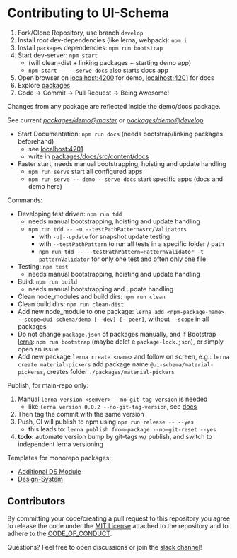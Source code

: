 # Contributing to UI-Schema

1. Fork/Clone Repository, use branch `develop`
2. Install root dev-dependencies (like lerna, webpack): `npm i`
3. Install `packages` dependencies: `npm run bootstrap`
4. Start dev-server: `npm start`
    - (will clean-dist + linking packages + starting demo app)
    - `npm start -- --serve docs` also starts docs app
5. Open browser on [localhost:4200](http://localhost:4200) for demo, [localhost:4201](http://localhost:4201) for docs
6. Explore [packages](packages)
7. Code -> Commit -> Pull Request -> Being Awesome!

Changes from any package are reflected inside the demo/docs package.

See current *[packages/demo@master](https://ui-schema-demo.netlify.app/)* or
*[packages/demo@develop](https://develop--ui-schema-demo.netlify.app/)*

- Start Documentation: `npm run docs` (needs bootstrap/linking packages beforehand)
    - see [localhost:4201](http://localhost:4201)
    - write in [packages/docs/src/content/docs](./packages/docs/src/content/docs)
- Faster start, needs manual bootstrapping, hoisting and update handling
    - `npm run serve` start all configured apps
    - `npm run serve -- demo --serve docs` start specific apps (docs and demo here)

Commands:

- Developing test driven: `npm run tdd`
    - needs manual bootstrapping, hoisting and update handling
    - `npm run tdd -- -u --testPathPattern=src/Validators`
        - with `-u|--update` for snapshot update testing
        - with `--testPathPattern` to run all tests in a specific folder / path
        - `npm run tdd -- --testPathPattern=PatternValidator -t patternValidator` for only one test and often only one file
- Testing: `npm test`
    - needs manual bootstrapping, hoisting and update handling
- Build: `npm run build`
    - needs manual bootstrapping and update handling
- Clean node_modules and build dirs: `npm run clean`
- Clean build dirs: `npm run clean-dist`
- Add new node_module to one package: `lerna add <npm-package-name> --scope=@ui-schema/demo [--dev] [--peer]`, without `--scope` in all packages
- Do not change `package.json` of packages manually, and if Bootstrap [lerna](https://lerna.js.org/): `npm run bootstrap` (maybe delet e `package-lock.json`), or simply open an issue
- Add new package `lerna create <name>` and follow on screen, e.g.: `lerna create material-pickers` add package name `@ui-schema/material-pickerss`, creates folder `./packages/material-pickers`

Publish, for main-repo only:

1. Manual `lerna version <semver> --no-git-tag-version` is needed
    - like `lerna version 0.0.2 --no-git-tag-version`, see [docs](https://github.com/lerna/lerna/tree/master/commands/version#lifecycle-scripts)
2. Then tag the commit with the same version
3. Push, CI will publish to npm using `npm run release -- --yes`
    - this leads to: `lerna publish from-package --no-git-reset --yes`
4. **todo:** automate version bump by git-tags w/ publish, and switch to independent lerna versioning

Templates for monorepo packages:

- [Additional DS Module](./tools/template-package)
- [Design-System](./tools/template-ds)

## Contributors

By committing your code/creating a pull request to this repository you agree to release the code under the [MIT License](LICENSE) attached to the repository and to adhere to the [CODE_OF_CONDUCT](CODE_OF_CONDUCT.md).

Questions? Feel free to open discussions or join the [slack channel](https://join.slack.com/t/ui-schema/shared_invite/zt-smbsybk5-dFIRLEPCJerzDwtycaA71w)!
